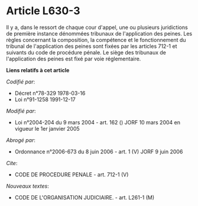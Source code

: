 # Article L630-3

Il y a, dans le ressort de chaque cour d'appel, une ou plusieurs juridictions de première instance dénommées tribunaux de
l'application des peines. Les règles concernant la composition, la compétence et le fonctionnement du tribunal de
l'application des peines sont fixées par les articles 712-1 et suivants du code de procédure pénale. Le siège des tribunaux
de l'application des peines est fixé par voie réglementaire.

**Liens relatifs à cet article**

_Codifié par_:

  - Décret n°78-329 1978-03-16
  - Loi n°91-1258 1991-12-17

_Modifié par_:

  - Loi n°2004-204 du 9 mars 2004 - art. 162 () JORF 10 mars 2004 en vigueur le 1er janvier 2005

_Abrogé par_:

  - Ordonnance n°2006-673 du 8 juin 2006 - art. 1 (V) JORF 9 juin 2006

_Cite_:

  - CODE DE PROCEDURE PENALE - art. 712-1 (V)

_Nouveaux textes_:

  - CODE DE L'ORGANISATION JUDICIAIRE. - art. L261-1 (M)
